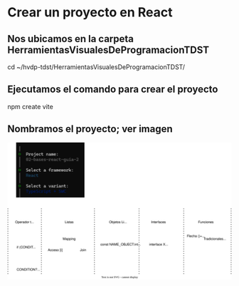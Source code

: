 
# Crear un proyecto en React
## Nos ubicamos en la carpeta HerramientasVisualesDeProgramacionTDST
  cd ~/hvdp-tdst/HerramientasVisualesDeProgramacionTDST/
## Ejecutamos el comando para crear el proyecto
  npm create vite
## Nombramos el proyecto; ver imagen  
  ![Alt text](./guia-2.drawio.svg)


